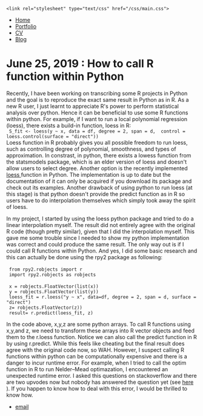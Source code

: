 <html>
  <head>
    <title>Compilation Failed </title>
    
    <link rel="stylesheet" type="text/css" href="/css/main.css">
  
  </head>


  <body>
    <nav>
<ul>
<li><a href="/">Home</a></li>
<li><a href="/portfolio">Portfolio</a></li>
<li><a href="/cv">CV</a></li>
<li><a href="/blog">Blog</a></li>
</ul>
    </nav>
<div class="container">
<h1>June 25, 2019 : How to call R function within Python</h1>


<div class="post">
 <p>
 Recently, I have been working on transcribing some R projects in Python and the goal is to reproduce the exact same
 result in Python as in R. As a new R user, I just learnt to appreciate R's power to perform statistical analysis over python. Hence it can be beneficial to use some R functions within python. For example, if I want to run a local polynomial regression (loess), there exists a build-in function, loess in R:
 <br>
<code> S_fit <- loess(y ~ x, data = df, degree = 2, span = d,  control = loess.control(surface = "direct"))</code><br>
Loess function in R probably gives you all possible freedom to run loess, such as controlling degree of polynomial, smoothness, and types of approximation. In constrast, in python, there exists a lowess function from the statsmodels package, which is an elder version of loess and doesn't allow users to select degree. Another option is the recently implemented <a href="https://pypi.org/project/loess/"> loess </a> function in Python. The implementation is up to date but the documentation of it can only be acquired if you download its package and check out its examples. Another drawback of using python to run loess (at this stage) is that python doesn't provide the predict function as in R so users have to do interpolation themselves which simply took away the spirit of loess.
 </p>
   
 <p> In my project, I started by using the loess python package and tried to do a linear interpolation myself. The result did not entirely agree with the original R code (though pretty similar), given that I did the interpolation myself. This gave me some trouble since I needed to show my python implementation was correct and could produce the same result. The only way out is if I could call R functions within Python. And yes, I did some basic research and this can actually be done using the rpy2 package as following: 
  <br>
  <br> <code> from rpy2.robjects import r</code>
  <br> <code> import rpy2.robjects as robjects</code>
  <br>
  <br> <code> x = robjects.FloatVector(list(x))</code>
  <br> <code> y = robjects.FloatVector(list(y))</code>
  <br> <code> loess_fit = r.loess("y ~ x", data=df, degree = 2, span = d, surface = "direct") </code>
  <br> <code> z= robjects.FloatVector(z))</code> 
  <br> <code> result= r.predict(loess_fit, z)</code> 
 </p>

 <p>
  In the code above, x,y,z are some python arrays. To call R functions using x,y,and z, we need to transform these arrays into R vector objects and feed them to the r.loess function. Notice we can also call the predict function in R by using r.predict. While this feels like cheating but the final result does agree with the original code now, so WAH. However, I suspect calling R functions within python can be computationally expensive and there is a danger to incur runtime error. For example, when I tried to call the optim function in R to run Nelder–Mead optimazation, I encountered an unexpected runtime error. I asked this questions on stackoverflow and there are two upvodes now but nobody has answered the question yet (see <a href="https://stackoverflow.com/questions/56738399/how-to-avoid-rruntimeerror-when-calling-r-stats-optim-function-within-python-usi/"> here </a>). If you happen to know how to deal with this error, I would be thrilled to know how.
 </p>
 


</div>


</div>
  
  <footer>
   <ul>
   <li><a href="jiguang.li@yale.edu">email</a></li>
   </ul>
  </footer>
  </body>

</html>
